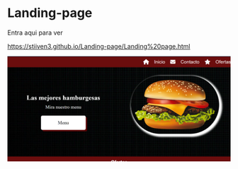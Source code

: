 # Landing-page

Entra aqui para ver 

https://stiiven3.github.io/Landing-page/Landing%20page.html

<img src="landing.png">
